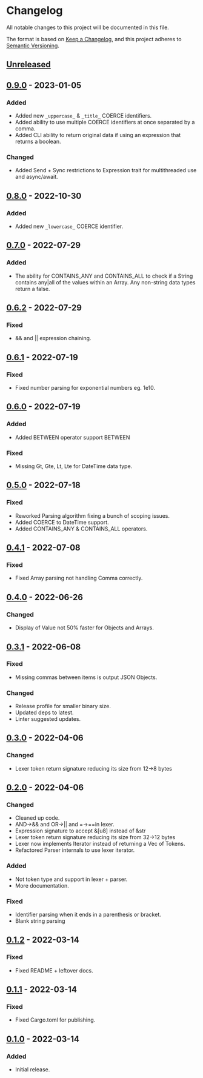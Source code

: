 # Changelog
All notable changes to this project will be documented in this file.

The format is based on [Keep a Changelog](https://keepachangelog.com/en/1.0.0/),
and this project adheres to [Semantic Versioning](https://semver.org/spec/v2.0.0.html).

## [Unreleased]

## [0.9.0] - 2023-01-05
### Added
- Added new `_uppercase_` & `_title_` COERCE identifiers.
- Added ability to use multiple COERCE identifiers at once separated by a comma.
- Added CLI ability to return original data if using an expression that returns a boolean.

### Changed
- Added Send + Sync restrictions to Expression trait for multithreaded use and async/await. 

## [0.8.0] - 2022-10-30
### Added
- Added new `_lowercase_` COERCE identifier.

## [0.7.0] - 2022-07-29
### Added
- The ability for CONTAINS_ANY and CONTAINS_ALL to check if a String contains any|all of the values
  within an Array. Any non-string data types return a false.

## [0.6.2] - 2022-07-29
### Fixed
- && and || expression chaining.

## [0.6.1] - 2022-07-19
### Fixed
- Fixed number parsing for exponential numbers eg. 1e10.

## [0.6.0] - 2022-07-19
### Added
- Added BETWEEN operator support <value> BETWEEN <value> <value>

### Fixed
- Missing Gt, Gte, Lt, Lte for DateTime data type.

## [0.5.0] - 2022-07-18
### Fixed
- Reworked Parsing algorithm fixing a bunch of scoping issues.
- Added COERCE to DateTime support.
- Added CONTAINS_ANY & CONTAINS_ALL operators.

## [0.4.1] - 2022-07-08
### Fixed
- Fixed Array parsing not handling Comma correctly.

## [0.4.0] - 2022-06-26
### Changed
- Display of Value not 50% faster for Objects and Arrays.

## [0.3.1] - 2022-06-08
### Fixed
- Missing commas between items is output JSON Objects.

### Changed
- Release profile for smaller binary size.
- Updated deps to latest.
- Linter suggested updates.

## [0.3.0] - 2022-04-06
### Changed
- Lexer token return signature reducing its size from 12->8 bytes

## [0.2.0] - 2022-04-06
### Changed
- Cleaned up code.
- AND->&& and OR->|| and =->==in lexer.
- Expression signature to accept &[u8] instead of &str
- Lexer token return signature reducing its size from 32->12 bytes
- Lexer now implements Iterator instead of returning a Vec of Tokens.
- Refactored Parser internals to use lexer iterator.

### Added
- Not token type and support in lexer + parser.
- More documentation.

### Fixed
- Identifier parsing when it ends in a parenthesis or bracket.
- Blank string parsing

## [0.1.2] - 2022-03-14
### Fixed
- Fixed README + leftover docs.

## [0.1.1] - 2022-03-14
### Fixed
- Fixed Cargo.toml for publishing.

## [0.1.0] - 2022-03-14
### Added
- Initial release.

[Unreleased]: https://github.com/rust-playground/ksql/compare/v0.9.0...HEAD
[0.9.0]: https://github.com/rust-playground/ksql/compare/v0.8.0...v0.9.0
[0.8.0]: https://github.com/rust-playground/ksql/compare/v0.7.0...v0.8.0
[0.7.0]: https://github.com/rust-playground/ksql/compare/v0.6.2...v0.7.0
[0.6.2]: https://github.com/rust-playground/ksql/compare/v0.6.1...v0.6.2
[0.6.1]: https://github.com/rust-playground/ksql/compare/v0.6.0...v0.6.1
[0.6.0]: https://github.com/rust-playground/ksql/compare/v0.5.0...v0.6.0
[0.5.0]: https://github.com/rust-playground/ksql/compare/v0.4.1...v0.5.0
[0.4.1]: https://github.com/rust-playground/ksql/compare/v0.4.0...v0.4.1
[0.4.0]: https://github.com/rust-playground/ksql/compare/v0.3.1...v0.4.0
[0.3.1]: https://github.com/rust-playground/ksql/compare/v0.3.0...v0.3.1
[0.3.0]: https://github.com/rust-playground/ksql/compare/v0.2.0...v0.3.0
[0.2.0]: https://github.com/rust-playground/ksql/compare/v0.1.2...v0.2.0
[0.1.2]: https://github.com/rust-playground/ksql/compare/v0.1.1...v0.1.2
[0.1.1]: https://github.com/rust-playground/ksql/compare/v0.1.0...v0.1.1
[0.1.0]: https://github.com/rust-playground/ksql/commit/03fa237a7e2fe5f15de609e3da3c87f5dbed8805